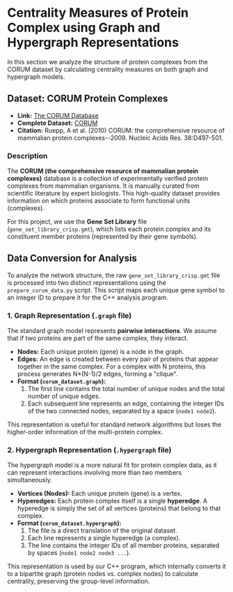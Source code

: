 # Centrality Measures of Protein Complex using Graph and Hypergraph Representations

In this section we analyze the structure of protein complexes from the CORUM dataset by calculating centrality measures on both graph and hypergraph models.

## Dataset: CORUM Protein Complexes

- **Link:** [The CORUM Database](https://zenodo.org/records/6084186)
- **Complete Dataset:** [CORUM](https://mips.helmholtz-muenchen.de/corum/download)
- **Citation:** Ruepp, A et al. (2010) CORUM: the comprehensive resource of mammalian protein complexes--2009. Nucleic Acids Res. 38:D497-501.

### Description

The **CORUM (the comprehensive resource of mammalian protein complexes)** database is a collection of experimentally verified protein complexes from mammalian organisms. It is manually curated from scientific literature by expert biologists. This high-quality dataset provides information on which proteins associate to form functional units (complexes).

For this project, we use the **Gene Set Library** file (`gene_set_library_crisp.gmt`), which lists each protein complex and its constituent member proteins (represented by their gene symbols).

## Data Conversion for Analysis

To analyze the network structure, the raw `gene_set_library_crisp.gmt` file is processed into two distinct representations using the `prepare_corum_data.py` script. This script maps each unique gene symbol to an integer ID to prepare it for the C++ analysis program.

### 1. Graph Representation (`.graph` file)

The standard graph model represents **pairwise interactions**. We assume that if two proteins are part of the same complex, they interact.

- **Nodes:** Each unique protein (gene) is a node in the graph.
- **Edges:** An edge is created between every pair of proteins that appear together in the same complex. For a complex with N proteins, this process generates N\*(N-1)/2 edges, forming a "clique".
- **Format (`corum_dataset.graph`):**
  1.  The first line contains the total number of unique nodes and the total number of unique edges.
  2.  Each subsequent line represents an edge, containing the integer IDs of the two connected nodes, separated by a space (`node1 node2`).

This representation is useful for standard network algorithms but loses the higher-order information of the multi-protein complex.

### 2. Hypergraph Representation (`.hypergraph` file)

The hypergraph model is a more natural fit for protein complex data, as it can represent interactions involving more than two members simultaneously.

- **Vertices (Nodes):** Each unique protein (gene) is a vertex.
- **Hyperedges:** Each protein complex itself is a single **hyperedge**. A hyperedge is simply the set of all vertices (proteins) that belong to that complex.
- **Format (`corum_dataset.hypergraph`):**
  1.  The file is a direct translation of the original dataset.
  2.  Each line represents a single hyperedge (a complex).
  3.  The line contains the integer IDs of all member proteins, separated by spaces (`node1 node2 node3 ...`).

This representation is used by our C++ program, which internally converts it to a bipartite graph (protein nodes vs. complex nodes) to calculate centrality, preserving the group-level information.
